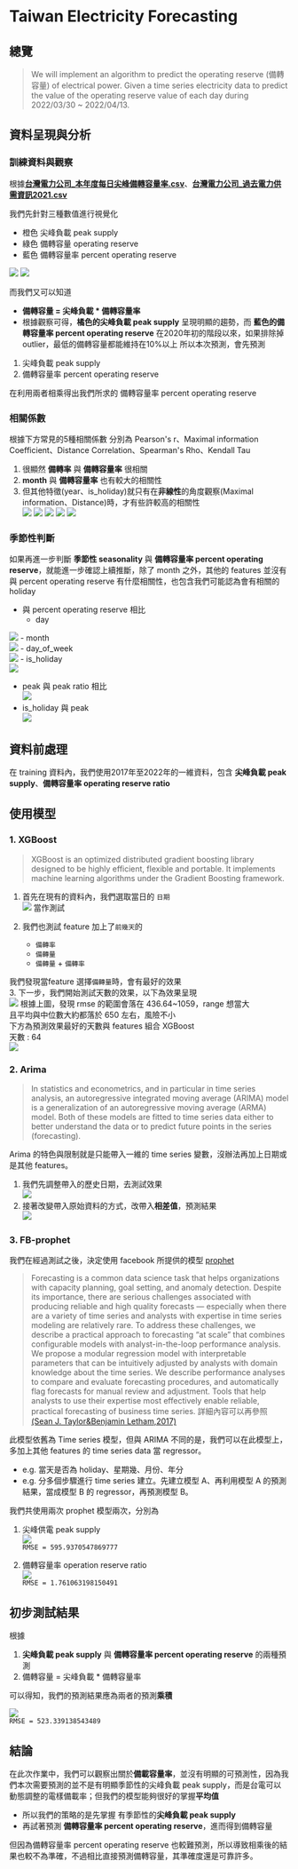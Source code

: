 # Taiwan Electricity Forecasting
## 總覽
>We will implement an algorithm to predict the operating reserve (備轉容量) of electrical power.
Given a time series electricity data to predict the value of the operating reserve value of each day during 2022/03/30 ~ 2022/04/13.

## 資料呈現與分析
### 訓練資料與觀察
根據[**台灣電力公司_本年度每日尖峰備轉容量率.csv**](https://data.gov.tw/dataset/25850)、[**台灣電力公司_過去電力供需資訊2021.csv**](https://data.gov.tw/dataset/19995)

我們先針對三種數值進行視覺化
- 橙色 尖峰負載 peak supply
- 綠色 備轉容量 operating reserve
- 藍色 備轉容量率 percent operating reserve

![](https://i.imgur.com/UT71PJG.png)
![](https://i.imgur.com/xga6xI9.png)

而我們又可以知道
- **備轉容量 = 尖峰負載 * 備轉容量率**
- 根據觀察可得，**橘色的尖峰負載 peak supply** 呈現明顯的趨勢，而 **藍色的備轉容量率 percent operating reserve** 在2020年初的階段以來，如果排除掉 outlier，最低的備轉容量都能維持在10%以上
所以本次預測，會先預測

1. 尖峰負載 peak supply
2. 備轉容量率 percent operating reserve

在利用兩者相乘得出我們所求的 備轉容量率 percent operating reserve

### 相關係數
根據下方常見的5種相關係數 分別為
Pearson's r、Maximal information Coefficient、Distance Correlation、Spearman's Rho、Kendall Tau
1. 很顯然 **備轉率** 與 **備轉容量率** 很相關
2. **month** 與 **備轉容量率** 也有較大的相關性
3. 但其他特徵(year、is_holiday)就只有在**非線性**的角度觀察(Maximal information、Distance)時，才有些許較高的相關性  
![](https://i.imgur.com/ujFrTbT.png)
![](https://i.imgur.com/UDUJQTF.png)
![](https://i.imgur.com/rOFXhIz.png)
![](https://i.imgur.com/9GbTCvf.png)
![](https://i.imgur.com/jA05jJC.png)

### 季節性判斷
如果再進一步判斷 **季節性 seasonality** 與 **備轉容量率 percent operating reserve**，就能進一步確認上續推斷，除了 month 之外，其他的 features 並沒有與 percent operating reserve 有什麼相關性，也包含我們可能認為會有相關的 holiday

- 與 percent operating reserve 相比
    - day

![](https://i.imgur.com/7u11Mmq.png)
    - month  
![](https://i.imgur.com/LbInxae.png)
    - day_of_week  
![](https://i.imgur.com/RU5TRAQ.png)
    - is_holiday  
![](https://i.imgur.com/D7LeyIM.png)
  
- peak 與 peak ratio 相比  
![](https://i.imgur.com/MWrqFyh.png)
- is_holiday 與 peak  
![](https://i.imgur.com/ckSmI21.png)

## 資料前處理
在 training 資料內，我們使用2017年至2022年的一維資料，包含 **尖峰負載 peak supply**、**備轉容量率 operating reserve ratio**
## 使用模型
### 1. XGBoost
>XGBoost is an optimized distributed gradient boosting library designed to be highly efficient, flexible and portable. It implements machine learning algorithms under the Gradient Boosting framework.

1. 首先在現有的資料內，我們選取當日的 `日期`  
![](https://i.imgur.com/vujDXQS.png)
當作測試  

2. 我們也測試 feature 加上了`前幾天`的 
    - `備轉率`
    - `備轉量`
    - `備轉量` + `備轉率`
 
我們發現當feature 選擇`備轉量`時，會有最好的效果  
3. 下一步，我們開始測試天數的效果，以下為效果呈現  
![](https://i.imgur.com/Tv5ZWvP.png)
根據上圖，發現 rmse 的範圍會落在 436.64~1059，range 想當大  
且平均與中位數大約都落於 650 左右，風險不小  
下方為預測效果最好的天數與 features 組合 XGBoost  
天數 : 64   
![](https://i.imgur.com/uuhgXVc.png)



### 2. Arima
>In statistics and econometrics, and in particular in time series analysis, an autoregressive integrated moving average (ARIMA) model is a generalization of an autoregressive moving average (ARMA) model. Both of these models are fitted to time series data either to better understand the data or to predict future points in the series (forecasting). 

Arima 的特色與限制就是只能帶入一維的 time series 變數，沒辦法再加上日期或是其他 features。  
1. 我們先調整帶入的歷史日期，去測試效果  
![](https://i.imgur.com/q2pKYCX.png)
2. 接著改變帶入原始資料的方式，改帶入**相差值**，預測結果  
![](https://i.imgur.com/D9cqxGq.png)

### 3. FB-prophet
我們在經過測試之後，決定使用 facebook 所提供的模型 [prophet](https://github.com/facebook/prophet)  
>Forecasting is a common data science task that helps organizations with capacity planning, goal setting, and anomaly detection. Despite its importance, there are serious challenges associated with producing reliable and high quality forecasts — especially when there are a variety of time series and analysts with expertise in time series modeling are relatively rare. To address these challenges, we describe a practical approach to forecasting “at scale” that combines configurable models with analyst-in-the-loop performance analysis. We propose a modular regression model with interpretable parameters that can be intuitively adjusted by analysts with domain knowledge about the time series. We describe performance analyses to compare and evaluate forecasting procedures, and automatically flag forecasts for manual review and adjustment. Tools that help analysts to use their expertise most effectively enable reliable, practical forecasting of business time series. 
詳細內容可以再參照 [(Sean J. Taylor&Benjamin Letham,2017)](https://peerj.com/preprints/3190/#)

此模型依舊為 Time series 模型，但與 ARIMA 不同的是，我們可以在此模型上，多加上其他 features 的 time series data 當 regressor。

- e.g. 當天是否為 holiday、星期幾、月份、年分
- e.g. 分多個步驟進行 time series 建立。先建立模型 A、再利用模型 A 的預測結果，當成模型 B 的 regressor，再預測模型 B。

我們共使用兩次 prophet 模型兩次，分別為  
1. 尖峰供電 peak supply  
![](https://i.imgur.com/TFQhb5q.png)  
`RMSE = 595.9370547869777`  
  
2. 備轉容量率 operation reserve ratio  
![](https://i.imgur.com/AbczJxY.png)  
`RMSE = 1.761063198150491`  


## 初步測試結果
根據
1. **尖峰負載 peak supply** 與 **備轉容量率 percent operating reserve** 的兩種預測
2. 備轉容量 = 尖峰負載 * 備轉容量率

可以得知，我們的預測結果應為兩者的預測**乘積**  

![](https://i.imgur.com/nyihzqe.png)  
`RMSE = 523.339138543489`  

## 結論

在此次作業中，我們可以觀察出關於**備載容量率**，並沒有明顯的可預測性，因為我們本次需要預測的並不是有明顯季節性的尖峰負載 peak supply，而是台電可以動態調整的電樣備載率；但我們的模型能夠很好的掌握**平均值**
- 所以我們的策略的是先掌握 有季節性的**尖峰負載 peak supply**
- 再試著預測 **備轉容量率 percent operating reserve**，進而得到備轉容量

但因為備轉容量率 percent operating reserve 也較難預測，所以導致相乘後的結果也較不為準確，不過相比直接預測備轉容量，其準確度還是可靠許多。
